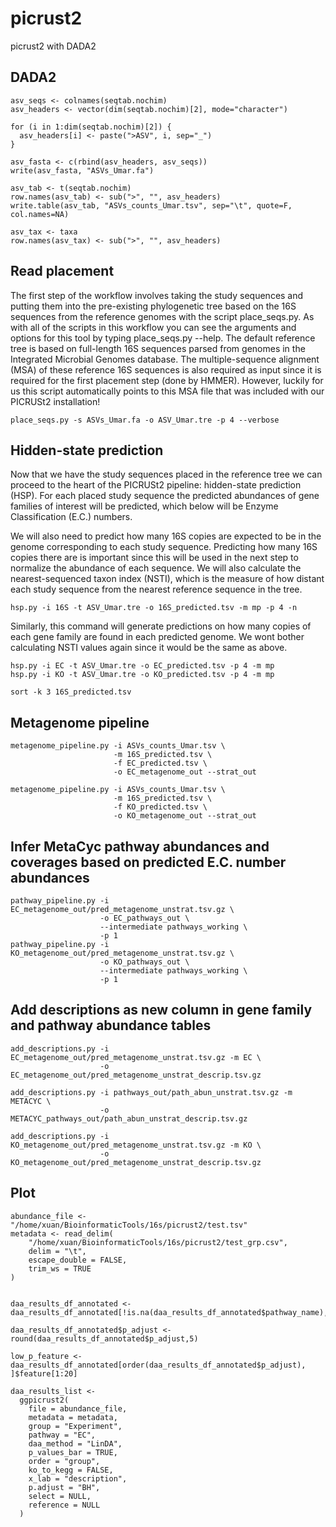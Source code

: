 # picrust2 

picrust2 with DADA2

## DADA2
```console
asv_seqs <- colnames(seqtab.nochim)
asv_headers <- vector(dim(seqtab.nochim)[2], mode="character")

for (i in 1:dim(seqtab.nochim)[2]) {
  asv_headers[i] <- paste(">ASV", i, sep="_")
}

asv_fasta <- c(rbind(asv_headers, asv_seqs))
write(asv_fasta, "ASVs_Umar.fa")

asv_tab <- t(seqtab.nochim)
row.names(asv_tab) <- sub(">", "", asv_headers)
write.table(asv_tab, "ASVs_counts_Umar.tsv", sep="\t", quote=F, col.names=NA)

asv_tax <- taxa
row.names(asv_tax) <- sub(">", "", asv_headers)
```
## Read placement
The first step of the workflow involves taking the study sequences and putting them into the pre-existing phylogenetic tree based on the 16S sequences from the reference genomes with the script place_seqs.py. As with all of the scripts in this workflow you can see the arguments and options for this tool by typing place_seqs.py --help. The default reference tree is based on full-length 16S sequences parsed from genomes in the Integrated Microbial Genomes database. The multiple-sequence alignment (MSA) of these reference 16S sequences is also required as input since it is required for the first placement step (done by HMMER). However, luckily for us this script automatically points to this MSA file that was included with our PICRUSt2 installation!
```console
place_seqs.py -s ASVs_Umar.fa -o ASV_Umar.tre -p 4 --verbose
```
## Hidden-state prediction

Now that we have the study sequences placed in the reference tree we can proceed to the heart of the PICRUSt2 pipeline: hidden-state prediction (HSP). For each placed study sequence the predicted abundances of gene families of interest will be predicted, which below will be Enzyme Classification (E.C.) numbers.

We will also need to predict how many 16S copies are expected to be in the genome corresponding to each study sequence. Predicting how many 16S copies there are is important since this will be used in the next step to normalize the abundance of each sequence. We will also calculate the nearest-sequenced taxon index (NSTI), which is the measure of how distant each study sequence from the nearest reference sequence in the tree.
```console
hsp.py -i 16S -t ASV_Umar.tre -o 16S_predicted.tsv -m mp -p 4 -n
```
Similarly, this command will generate predictions on how many copies of each gene family are found in each predicted genome. We wont bother calculating NSTI values again since it would be the same as above.
```console
hsp.py -i EC -t ASV_Umar.tre -o EC_predicted.tsv -p 4 -m mp
hsp.py -i KO -t ASV_Umar.tre -o KO_predicted.tsv -p 4 -m mp

sort -k 3 16S_predicted.tsv
```
## Metagenome pipeline
```console
metagenome_pipeline.py -i ASVs_counts_Umar.tsv \
                       -m 16S_predicted.tsv \
                       -f EC_predicted.tsv \
                       -o EC_metagenome_out --strat_out
                       
metagenome_pipeline.py -i ASVs_counts_Umar.tsv \
                       -m 16S_predicted.tsv \
                       -f KO_predicted.tsv \
                       -o KO_metagenome_out --strat_out
```
## Infer MetaCyc pathway abundances and coverages based on predicted E.C. number abundances
```console
pathway_pipeline.py -i EC_metagenome_out/pred_metagenome_unstrat.tsv.gz \
                    -o EC_pathways_out \
                    --intermediate pathways_working \
                    -p 1
pathway_pipeline.py -i KO_metagenome_out/pred_metagenome_unstrat.tsv.gz \
                    -o KO_pathways_out \
                    --intermediate pathways_working \
                    -p 1
```
## Add descriptions as new column in gene family and pathway abundance tables
```console
add_descriptions.py -i EC_metagenome_out/pred_metagenome_unstrat.tsv.gz -m EC \
                    -o EC_metagenome_out/pred_metagenome_unstrat_descrip.tsv.gz

add_descriptions.py -i pathways_out/path_abun_unstrat.tsv.gz -m METACYC \
                    -o METACYC_pathways_out/path_abun_unstrat_descrip.tsv.gz

add_descriptions.py -i KO_metagenome_out/pred_metagenome_unstrat.tsv.gz -m KO \
                    -o KO_metagenome_out/pred_metagenome_unstrat_descrip.tsv.gz
```
## Plot

```console
abundance_file <- "/home/xuan/BioinformaticTools/16s/picrust2/test.tsv"
metadata <- read_delim(
    "/home/xuan/BioinformaticTools/16s/picrust2/test_grp.csv",
    delim = "\t",
    escape_double = FALSE,
    trim_ws = TRUE
)


daa_results_df_annotated <- daa_results_df_annotated[!is.na(daa_results_df_annotated$pathway_name),]

daa_results_df_annotated$p_adjust <- round(daa_results_df_annotated$p_adjust,5)

low_p_feature <- daa_results_df_annotated[order(daa_results_df_annotated$p_adjust), ]$feature[1:20]

daa_results_list <-
  ggpicrust2(
    file = abundance_file,
    metadata = metadata,
    group = "Experiment",
    pathway = "EC",
    daa_method = "LinDA",
    p_values_bar = TRUE,
    order = "group",
    ko_to_kegg = FALSE,
    x_lab = "description",
    p.adjust = "BH",
    select = NULL,
    reference = NULL
  )
  ```